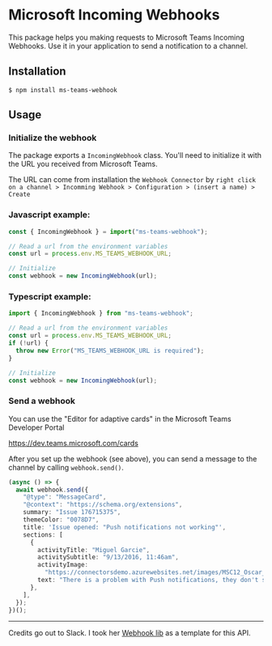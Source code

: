 # Microsoft Incoming Webhooks

This package helps you making requests to Microsoft Teams Incoming Webhooks. Use it in your application to send a notification to a channel.

## Installation

```shell
$ npm install ms-teams-webhook
```

## Usage

### Initialize the webhook

The package exports a `IncomingWebhook` class. You'll need to initialize it with the URL you received from Microsoft Teams.

The URL can come from installation the `Webhook Connector` by `right click on a channel > Incomming Webhook > Configuration > (insert a name) > Create`

### Javascript example:

```javascript
const { IncomingWebhook } = import("ms-teams-webhook");

// Read a url from the environment variables
const url = process.env.MS_TEAMS_WEBHOOK_URL;

// Initialize
const webhook = new IncomingWebhook(url);
```

### Typescript example:

```typescript
import { IncomingWebhook } from "ms-teams-webhook";

// Read a url from the environment variables
const url = process.env.MS_TEAMS_WEBHOOK_URL;
if (!url) {
  throw new Error("MS_TEAMS_WEBHOOK_URL is required");
}

// Initialize
const webhook = new IncomingWebhook(url);
```

### Send a webhook

You can use the "Editor for adaptive cards" in the Microsoft Teams Developer Portal

https://dev.teams.microsoft.com/cards

After you set up the webhook (see above), you can send a message to the channel by calling `webhook.send()`.

```typescript
(async () => {
  await webhook.send({
    "@type": "MessageCard",
    "@context": "https://schema.org/extensions",
    summary: "Issue 176715375",
    themeColor: "0078D7",
    title: 'Issue opened: "Push notifications not working"',
    sections: [
      {
        activityTitle: "Miguel Garcie",
        activitySubtitle: "9/13/2016, 11:46am",
        activityImage:
          "https://connectorsdemo.azurewebsites.net/images/MSC12_Oscar_002.jpg",
        text: "There is a problem with Push notifications, they don't seem to be picked up by the connector.",
      },
    ],
  });
})();
```

---

Credits go out to Slack. I took her [Webhook lib](https://github.com/slackapi/node-slack-sdk/blob/master/packages/webhook/README.md) as a template for this API.
